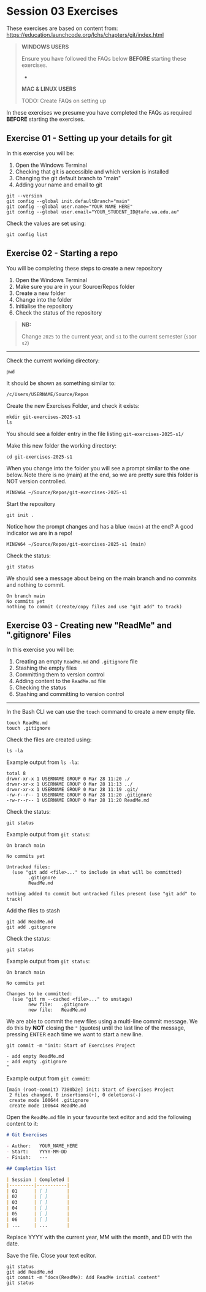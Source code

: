 # Session 03 Exercises

These exercises are based on content
from: https://education.launchcode.org/lchs/chapters/git/index.html

> **WINDOWS USERS**
>
> Ensure you have followed the FAQs below **BEFORE** starting
> these exercises.
>
> -
>
> **MAC & LINUX USERS**
>
> TODO: Create FAQs on setting up

In these exercises we presume you have completed the FAQs as required 
**BEFORE** starting the exercises. 


## Exercise 01 - Setting up your details for git

In this exercise you will be:

1. Open the Windows Terminal
2. Checking that git is accessible and which version is installed
3. Changing the git default branch to "main"
4. Adding your name and email to git


```shell
git --version
git config --global init.defaultBranch="main"
git config --global user.name="YOUR NAME HERE"
git config --global user.email="YOUR_STUDENT_ID@tafe.wa.edu.au"
```

Check the values are set using:

```shell
git config list
```

## Exercise 02 - Starting a repo

You will be completing these steps to create a new repository

1. Open the Windows Terminal
2. Make sure you are in your Source/Repos folder
3. Create a new folder
4. Change into the folder
5. Initialise the repository
6. Check the status of the repository

> **NB:**
> 
> Change `2025` to the current year, and `s1` to the current semester 
> (`s1`or `s2`)

---

Check the current working directory:
```shell
pwd
```
It should be shown as something similar to:

```text
/c/Users/USERNAME/Source/Repos
```

Create the new Exercises Folder, and check it exists:

```shell
mkdir git-exercises-2025-s1
ls
```
You should see a folder entry in the file listing `git-exercises-2025-s1/`

Make this new folder the working directory:

```shell
cd git-exercises-2025-s1
```
When you change into the folder you will see a prompt similar to the one 
below. Note there is no (main) at the end, so we are pretty sure this folder 
is NOT version controlled.

```text
MINGW64 ~/Source/Repos/git-exercises-2025-s1
 ```

Start the repository

```shell
git init .
```

Notice how the prompt changes and has a blue `(main)` at the end? A good 
indicator we are in a repo! 

```text
MINGW64 ~/Source/Repos/git-exercises-2025-s1 (main)
```

Check the status:

```shell
git status
```

We should see a message about being on the main branch and no commits and 
nothing to commit.

```text
On branch main
No commits yet
nothing to commit (create/copy files and use "git add" to track)
```

## Exercise 03 - Creating new "ReadMe" and ".gitignore' Files

In this exercise you will be:

1. Creating an empty `ReadMe.md` and `.gitignore` file
2. Stashing the empty files
3. Committing them to version control
4. Adding content to the `ReadMe.md` file 
5. Checking the status
6. Stashing and committing to version control
---

In the Bash CLI we can use the `touch` command to create a new empty file.

```shell
touch ReadMe.md
touch .gitignore
```

Check the files are created using:

```shell
ls -la
```

Example output from `ls -la`:

```text
total 8
drwxr-xr-x 1 USERNAME GROUP 0 Mar 28 11:20 ./
drwxr-xr-x 1 USERNAME GROUP 0 Mar 28 11:13 ../
drwxr-xr-x 1 USERNAME GROUP 0 Mar 28 11:19 .git/
-rw-r--r-- 1 USERNAME GROUP 0 Mar 28 11:20 .gitignore
-rw-r--r-- 1 USERNAME GROUP 0 Mar 28 11:20 ReadMe.md
```

Check the status:

```shell
git status
```

Example output from `git status`:

```text
On branch main

No commits yet

Untracked files:
  (use "git add <file>..." to include in what will be committed)
        .gitignore
        ReadMe.md

nothing added to commit but untracked files present (use "git add" to track)
```

Add the files to stash

```shell
git add ReadMe.md
git add .gitignore
```

Check the status:

```shell
git status
```


Example output from `git status`:

```text
On branch main

No commits yet

Changes to be committed:
  (use "git rm --cached <file>..." to unstage)
        new file:   .gitignore
        new file:   ReadMe.md
```

We are able to commit the new files using a multi-line commit message. We do 
this by **NOT** closing the `"` (quotes) until the last line of the message, 
pressing <kbd>ENTER</kbd> each time we want to start a new line.

```shell
git commit -m "init: Start of Exercises Project

- add empty ReadMe.md
- add empty .gitignore
"
```

Example output from `git commit`:

```text
[main (root-commit) 7380b2e] init: Start of Exercises Project
 2 files changed, 0 insertions(+), 0 deletions(-)
 create mode 100644 .gitignore
 create mode 100644 ReadMe.md
```

Open the `ReadMe.md` file in your favourite text editor and add the 
following content to it:

```markdown
# Git Exercises

- Author:   YOUR_NAME_HERE
- Start:    YYYY-MM-DD
- Finish:   ---

## Completion list

| Session | Completed |
|---------|-----------|
| 01      | [ ]       |
| 02      | [ ]       |
| 03      | [ ]       |
| 04      | [ ]       |
| 05      | [ ]       |
| 06      | [ ]       |
| ...     | ...       |
```

Replace YYYY with the current year, MM with the month, and DD with the date.

Save the file.
Close your text editor.

```shell
git status
git add ReadMe.md
git commit -m "docs(ReadMe): Add ReadMe initial content"
git status
```

